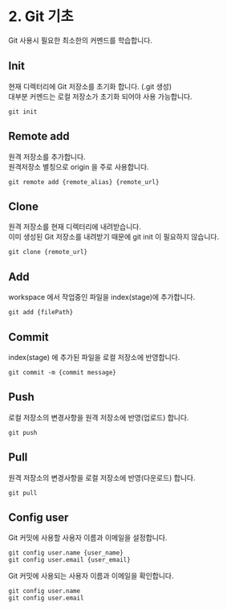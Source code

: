 # 2. Git 기초

Git 사용시 필요한 최소한의 커멘드를 학습합니다.

## Init
현재 디렉터리에 Git 저장소를 초기화 합니다. (.git 생성)   
대부분 커멘드는 로컬 저장소가 초기화 되어야 사용 가능합니다.

```
git init
```

## Remote add
원격 저장소를 추가합니다.   
원격저장소 별칭으로 origin 을 주로 사용합니다.

```
git remote add {remote_alias} {remote_url}
```

## Clone
원격 저장소를 현재 디렉터리에 내려받습니다.   
이미 생성된 Git 저장소를 내려받기 때문에 git init 이 필요하지 않습니다.

```
git clone {remote_url}
```
## Add
workspace 에서 작업중인 파일을 index(stage)에 추가합니다.

```
git add {filePath}
```
## Commit
index(stage) 에 추가된 파일을 로컬 저장소에 반영합니다.

```
git commit -m {commit message}
```
## Push
로컬 저장소의 변경사항을 원격 저장소에 반영(업로드) 합니다.

```
git push
```
## Pull
원격 저장소의 변경사항을 로컬 저장소에 반영(다운로드) 합니다.

```
git pull
```
## Config user

Git 커밋에 사용할 사용자 이름과 이메일을 설정합니다.

```
git config user.name {user_name}
git config user.email {user_email}
```

Git 커밋에 사용되는 사용자 이름과 이메일을 확인합니다.
```
git config user.name
git config user.email
```